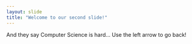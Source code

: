 ```yaml
---
layout: slide
title: "Welcome to our second slide!"
---
```

And they say Computer Science is hard...
Use the left arrow to go back!
